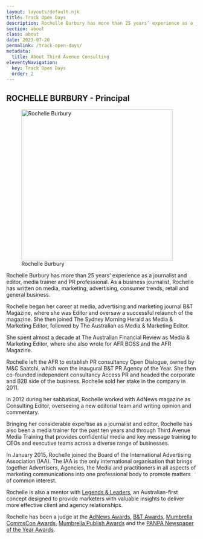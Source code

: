 ```yaml
---
layout: layouts/default.njk
title: Track Open Days
description: Rochelle Burbury has more than 25 years’ experience as a journalist and editor, media trainer and PR professional.
section: about
class: about
date: 2023-07-20
permalink: /track-open-days/
metadata:
  title: About Third Avenue Consulting
eleventyNavigation:
  key: Track Open Days
  order: 2
---
```








## ROCHELLE BURBURY - Principal ##

<figure class="imageright img400"><img title="Rochelle Burbury" src="/img/Rochelle-190530-square.jpg" alt="Rochelle Burbury" width="400px" height="auto">
<figcaption>Rochelle Burbury</figcaption>
</figure>

Rochelle Burbury has more than 25 years’ experience as a journalist and editor, media trainer and PR professional. As a business journalist, Rochelle has written on media, marketing, advertising, consumer trends, retail and general business.

Rochelle began her career at media, advertising and marketing journal B&T Magazine, where she was Editor and oversaw a successful relaunch of the magazine. She then joined The Sydney Morning Herald as Media & Marketing Editor, followed by The Australian as Media & Marketing Editor.

She spent almost a decade at The Australian Financial Review as Media & Marketing Editor, where she also wrote for AFR BOSS and the AFR Magazine.

Rochelle left the AFR to establish PR consultancy Open Dialogue, owned by M&C Saatchi, which won the inaugural B&T PR Agency of the Year. She then co-founded independent consultancy Access PR and headed the corporate and B2B side of the business. Rochelle sold her stake in the company in 2011.

In 2012 during her sabbatical, Rochelle worked with AdNews magazine as Consulting Editor, overseeing a new editorial team and writing opinion and commentary.

Bringing her considerable expertise as a journalist and editor, Rochelle has also been a media trainer for the past ten years and through Third Avenue Media Training that provides confidential media and key message training to CEOs and executive teams across a diverse range of businesses.

In January 2015, Rochelle joined the Board of the International Advertising Association (IAA). The IAA is the only international organisation that brings together Advertisers, Agencies, the Media and practitioners in all aspects of marketing communications into one professional body to promote matters of common interest.

Rochelle is also a mentor with <a title="Legends & Leaders" href="https://www.legendsandleaders.com.au/" target="_blank" rel="noopener">Legends & Leaders</a>, an Australian-first concept designed to provide marketers with valuable insights to deliver more effective client and agency relationships.

Rochelle has been a judge at the <a title="https://www.adnews.com.au/agency-of-the-year" href="https://www.adnews.com.au/agency-of-the-year" target="_blank" rel="noopener">AdNews Awards</a>, <a title="https://www.bandt.com.au/awards" href="https://www.bandt.com.au/awards" target="_blank" rel="noopener">B&amp;T Awards</a>, <a title="https://commscon.com.au/" href="https://commscon.com.au/" target="_blank" rel="noopener">Mumbrella CommsCon Awards</a>, <a href="https://mumbrella.com.au/publishawards">Mumbrella Publish Awards</a> and the <a title="https://thenewspaperworks.com.au/awards/" href="https://thenewspaperworks.com.au/awards/" target="_blank" rel="noopener">PANPA Newspaper of the Year Awards</a>.